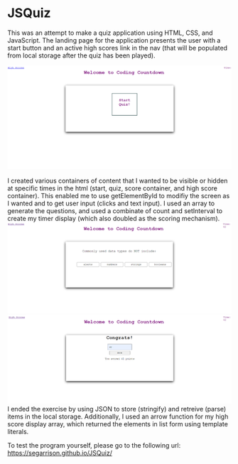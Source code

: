 # JSQuiz

This was an attempt to make a quiz application using HTML, CSS, and JavaScript. The landing page for the application presents the user with a start button and an active high scores link in the nav (that will be populated from local storage after the quiz has been played).

![screenshot of start screen](./assets/Quiz-landing-page.png)

I created various containers of content that I wanted to be visible or hidden at specific times in the html (start, quiz, score container, and high score container). This enabled me to use getElementById to modifiy the screen as I wanted and to get user input (clicks and text input). I used an array to generate the questions, and used a combinate of count and setInterval to create my timer display (which also doubled as the scoring mechanism).
![screenshot of first question](./assets/first-question.png)
![screenshot of initials input screen](./assets/Initials-Input.png)
I ended the exercise by using JSON to store (stringify) and retreive (parse) items in the local storage. Additionally, I used an arrow function for my high score display array, which returned the elements in list form using template literals.

To test the program yourself, please go to the following url:
<https://segarrison.github.io/JSQuiz/>
